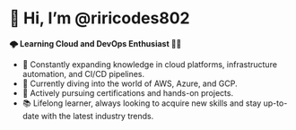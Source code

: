 # 👋 Hi, I’m @riricodes802 #

<b> 🌩️ Learning Cloud and DevOps Enthusiast 👩‍💻</b>

- 📖 Constantly expanding knowledge in cloud platforms, infrastructure automation, and CI/CD pipelines. </br>
- 🔭 Currently diving into the world of AWS, Azure, and GCP. </br>
- 🌱 Actively pursuing certifications and hands-on projects. </br>
- 📚 Lifelong learner, always looking to acquire new skills and stay up-to-date with the latest industry trends. </br>

